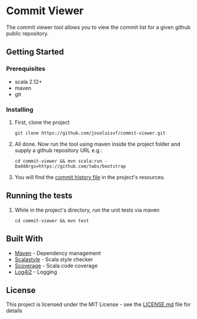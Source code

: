 # Commit Viewer

The commit viewer tool allows you to view the commit list for a given github public repository.

## Getting Started

### Prerequisites

* scala 2.12+
* maven
* git 

### Installing
1. First, clone the project

    ```
    git clone https://github.com/joseluisvf/commit-viewer.git
    ```

1. All done. Now run the tool using maven inside the project folder and supply a github repository URL e.g.:
    ```
    cd commit-viewer && mvn scala:run -DaddArgs=https://github.com/twbs/bootstrap
    ```

1. You will find the [commit history file](src/main/resources/commit_history_result/commit-history.txt) in the project's resources. 

## Running the tests

1. While in the project's directory, run the unit tests via maven

    ```
    cd commit-viewer && mvn test
    ```

## Built With

* [Maven](https://maven.apache.org/) - Dependency management
* [Scalastyle](http://www.scalastyle.org/) - Scala style checker
* [Scoverage](http://scoverage.org/) - Scala code coverage
* [Log4j2](https://logging.apache.org/log4j/2.x/) - Logging

## License

This project is licensed under the MIT License - see the [LICENSE.md](LICENSE.md) file for details
